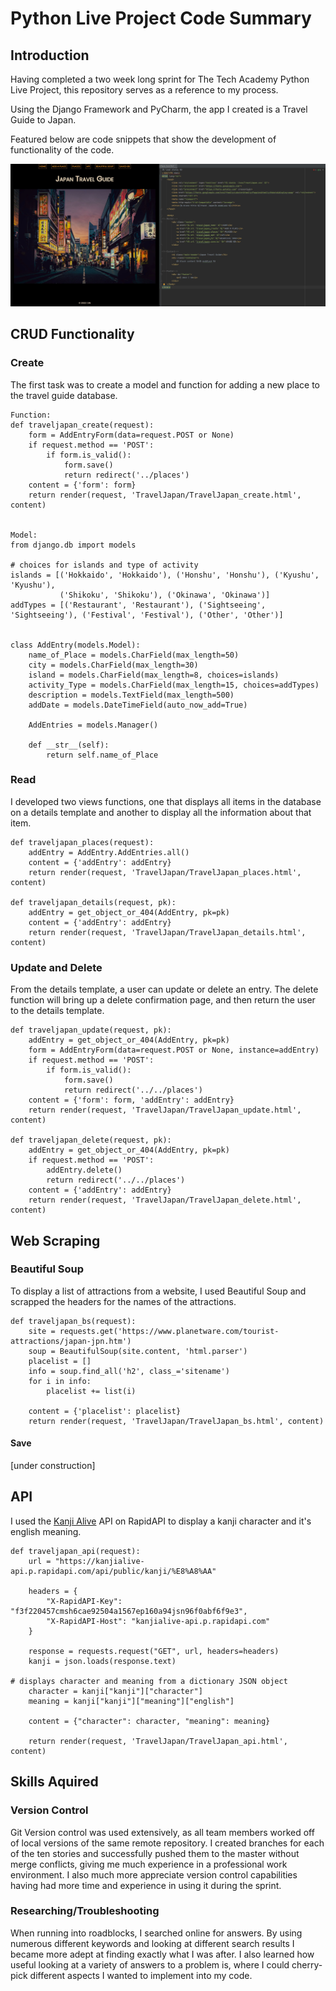# Python Live Project Code Summary
## Introduction
Having completed a two week long sprint for The Tech Academy Python Live Project, this repository serves as a reference to my process. 

Using the Django Framework and PyCharm, the app I created is a Travel Guide to Japan. 

Featured below are code snippets that show the development of functionality of the code.

![images](./images/home.JPG)

## CRUD Functionality
### Create
The first task was to create a model and function for adding a new place to the travel guide database.

```
Function:
def traveljapan_create(request):
    form = AddEntryForm(data=request.POST or None)
    if request.method == 'POST':
        if form.is_valid():
            form.save()
            return redirect('../places')
    content = {'form': form}
    return render(request, 'TravelJapan/TravelJapan_create.html', content)


Model:
from django.db import models

# choices for islands and type of activity
islands = [('Hokkaido', 'Hokkaido'), ('Honshu', 'Honshu'), ('Kyushu', 'Kyushu'),
           ('Shikoku', 'Shikoku'), ('Okinawa', 'Okinawa')]
addTypes = [('Restaurant', 'Restaurant'), ('Sightseeing', 'Sightseeing'), ('Festival', 'Festival'), ('Other', 'Other')]


class AddEntry(models.Model):
    name_of_Place = models.CharField(max_length=50)
    city = models.CharField(max_length=30)
    island = models.CharField(max_length=8, choices=islands)
    activity_Type = models.CharField(max_length=15, choices=addTypes)
    description = models.TextField(max_length=500)
    addDate = models.DateTimeField(auto_now_add=True)

    AddEntries = models.Manager()

    def __str__(self):
        return self.name_of_Place
```

### Read
I developed two views functions, one that displays all items in the database on a details template and another to display all the information about that item.

```
def traveljapan_places(request):
    addEntry = AddEntry.AddEntries.all()
    content = {'addEntry': addEntry}
    return render(request, 'TravelJapan/TravelJapan_places.html', content)

def traveljapan_details(request, pk):
    addEntry = get_object_or_404(AddEntry, pk=pk)
    content = {'addEntry': addEntry}
    return render(request, 'TravelJapan/TravelJapan_details.html', content)
```

### Update and Delete
From the details template, a user can update or delete an entry. The delete function will bring up a delete confirmation page, and then return the user to the details template.

```
def traveljapan_update(request, pk):
    addEntry = get_object_or_404(AddEntry, pk=pk)
    form = AddEntryForm(data=request.POST or None, instance=addEntry)
    if request.method == 'POST':
        if form.is_valid():
            form.save()
            return redirect('../../places')
    content = {'form': form, 'addEntry': addEntry}
    return render(request, 'TravelJapan/TravelJapan_update.html', content)

def traveljapan_delete(request, pk):
    addEntry = get_object_or_404(AddEntry, pk=pk)
    if request.method == 'POST':
        addEntry.delete()
        return redirect('../../places')
    content = {'addEntry': addEntry}
    return render(request, 'TravelJapan/TravelJapan_delete.html', content)
```

## Web Scraping
### Beautiful Soup
To display a list of attractions from a website, I used Beautiful Soup and scrapped the headers for the names of the attractions.

```
def traveljapan_bs(request):
    site = requests.get('https://www.planetware.com/tourist-attractions/japan-jpn.htm')
    soup = BeautifulSoup(site.content, 'html.parser')
    placelist = []
    info = soup.find_all('h2', class_='sitename')
    for i in info:
        placelist += list(i)

    content = {'placelist': placelist}
    return render(request, 'TravelJapan/TravelJapan_bs.html', content)
```

#### Save
[under construction]

## API
I used the [Kanji Alive](https://app.kanjialive.com/api/docs) API on RapidAPI to display a kanji character and it's english meaning.

```
def traveljapan_api(request):
    url = "https://kanjialive-api.p.rapidapi.com/api/public/kanji/%E8%A8%AA"

    headers = {
        "X-RapidAPI-Key": "f3f220457cmsh6cae92504a1567ep160a94jsn96f0abf6f9e3",
        "X-RapidAPI-Host": "kanjialive-api.p.rapidapi.com"
    }

    response = requests.request("GET", url, headers=headers)
    kanji = json.loads(response.text)

# displays character and meaning from a dictionary JSON object
    character = kanji["kanji"]["character"]
    meaning = kanji["kanji"]["meaning"]["english"]

    content = {"character": character, "meaning": meaning}

    return render(request, 'TravelJapan/TravelJapan_api.html', content)
```

## Skills Aquired
### <b>Version Control</b>
Git Version control was used extensively, as all team members worked off of local versions of the same remote repository. I created branches for each of the ten stories and successfully pushed them to the master without merge conflicts, giving me much experience in a professional work environment. I also much more appreciate version control capabilities having had more time and experience in using it during the sprint.

### <b>Researching/Troubleshooting</b>
When running into roadblocks, I searched online for answers. By using numerous different keywords and looking at different search results I became more adept at finding exactly what I was after. I also learned how useful looking at a variety of answers to a problem is, where I could cherry-pick different aspects I wanted to implement into my code.